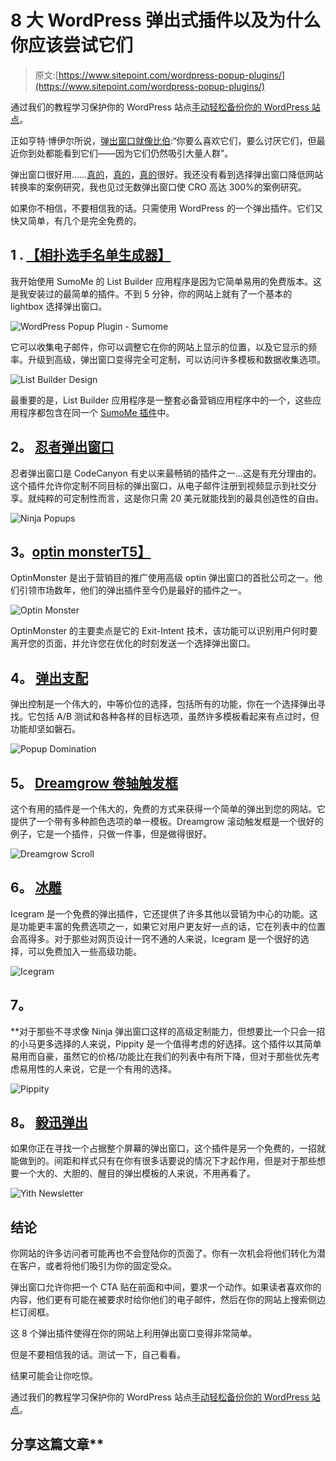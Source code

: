 # 8 大 WordPress 弹出式插件以及为什么你应该尝试它们

> 原文:[https://www.sitepoint.com/wordpress-popup-plugins/](https://www.sitepoint.com/wordpress-popup-plugins/)

通过我们的教程学习保护你的 WordPress 站点[手动轻松备份你的 WordPress 站点](https://www.sitepoint.com/premium/screencasts/backup-your-wordpress-sites-manually-and-easily)。

正如亨特·博伊尔所说，[弹出窗口就像比伯](http://www.conversionconference.com/blog/why-you-need-to-test-lightboxes-the-justin-bieber-of-email-marketing/):“你要么喜欢它们，要么讨厌它们，但最近你到处都能看到它们——因为它们仍然吸引大量人群”。

弹出窗口很好用……[真的](http://docs.aweber-static.com/pdfs/interview-social-media-examiner.pdf)，[真的](http://www.christopherspenn.com/2012/07/the-popup-is-back-again/)，[真的](http://www.problogger.net/archives/2008/10/23/how-to-drastically-increase-subscriber-numbers-to-your-email-newsletter/)很好。我还没有看到选择弹出窗口降低网站转换率的案例研究，我也见过无数弹出窗口使 CRO 高达 300%的案例研究。

如果你不相信，不要相信我的话。只需使用 WordPress 的一个弹出插件。它们又快又简单，有几个是完全免费的。

## **1 .** [**【相扑选手名单生成器】**](https://sumome.com/app/list-builder)

我开始使用 SumoMe 的 List Builder 应用程序是因为它简单易用的免费版本。这是我安装过的最简单的插件。不到 5 分钟，你的网站上就有了一个基本的 lightbox 选择弹出窗口。

![WordPress Popup Plugin - Sumome](../Images/c57b44fe369685927b7137011f6a5a75.png)

它可以收集电子邮件，你可以调整它在你的网站上显示的位置，以及它显示的频率。升级到高级，弹出窗口变得完全可定制，可以访问许多模板和数据收集选项。

![List Builder Design](../Images/ba24d04e523c460427f2b5d2fa8d3d02.png)

最重要的是，List Builder 应用程序是一整套必备营销应用程序中的一个，这些应用程序都包含在同一个 [SumoMe 插件](https://sumome.com/)中。

## **2。** [**忍者弹出窗口**](http://codecanyon.net/item/ninja-popups-for-wordpress/3476479)

忍者弹出窗口是 CodeCanyon 有史以来最畅销的插件之一…这是有充分理由的。这个插件允许你定制不同目标的弹出窗口，从电子邮件注册到视频显示到社交分享。就纯粹的可定制性而言，这是你只需 20 美元就能找到的最具创造性的自由。

![Ninja Popups](../Images/0ba89890656464dd9fbe46981edc69ba.png)

## **3。**[**optin monster**T5】](http://optinmonster.com/)

OptinMonster 是出于营销目的推广使用高级 optin 弹出窗口的首批公司之一。他们引领市场数年，他们的弹出插件至今仍是最好的插件之一。

![Optin Monster](../Images/9811fd2a3a3cb213eca71a1fe6dd7106.png)

OptinMonster 的主要卖点是它的 Exit-Intent 技术，该功能可以识别用户何时要离开您的页面，并允许您在优化的时刻发送一个选择弹出窗口。

## **4。** [**弹出支配**](http://www.popupdomination.com/)

弹出控制是一个伟大的，中等价位的选择，包括所有的功能，你在一个选择弹出寻找。它包括 A/B 测试和各种各样的目标选项，虽然许多模板看起来有点过时，但功能却坚如磐石。

![Popup Domination](../Images/32234505655084627c1ceb30d5bc6b2d.png)

## **5。** [**Dreamgrow 卷轴触发框**](https://wordpress.org/plugins/dreamgrow-scroll-triggered-box/)

这个有用的插件是一个伟大的，免费的方式来获得一个简单的弹出到您的网站。它提供了一个带有多种颜色选项的单一模板。Dreamgrow 滚动触发框是一个很好的例子，它是一个插件，只做一件事，但是做得很好。

![Dreamgrow Scroll](../Images/541aa78b0c8524998524c7aa2ac68022.png)

## **6。** [**冰雕**](https://wordpress.org/plugins/icegram/)

Icegram 是一个免费的弹出插件，它还提供了许多其他以营销为中心的功能。这是功能更丰富的免费选项之一，如果它对用户更友好一点的话，它在列表中的位置会高得多。对于那些对网页设计一窍不通的人来说，Icegram 是一个很好的选择，可以免费加入一些高级功能。

![Icegram](../Images/fb70c7e6479687a2f9cbb0808fee2b0a.png)

## **7。**[](http://pippity.com/)

 **对于那些不寻求像 Ninja 弹出窗口这样的高级定制能力，但想要比一个只会一招的小马更多选择的人来说，Pippity 是一个值得考虑的好选择。这个插件以其简单易用而自豪，虽然它的价格/功能比在我们的列表中有所下降，但对于那些优先考虑易用性的人来说，它是一个有用的选择。

![Pippity](../Images/27678d1a6ad49383bc6f5de311218d83.png)

## **8。** [**毅迅弹出**](https://wordpress.org/plugins/yith-newsletter-popup/)

如果你正在寻找一个占据整个屏幕的弹出窗口，这个插件是另一个免费的，一招就能做到的。间距和样式只有在你有很多话要说的情况下才起作用，但是对于那些想要一个大的、大胆的、醒目的弹出模板的人来说，不用再看了。

![Yith Newsletter](../Images/e3c98edabf371ba6e3bd2ee83b5a4eb9.png)

## 结论

你网站的许多访问者可能再也不会登陆你的页面了。你有一次机会将他们转化为潜在客户，或者将他们吸引为你的固定受众。

弹出窗口允许你把一个 CTA 贴在前面和中间，要求一个动作。如果读者喜欢你的内容，他们更有可能在被要求时给你他们的电子邮件，然后在你的网站上搜索侧边栏订阅框。

这 8 个弹出插件使得在你的网站上利用弹出窗口变得非常简单。

但是不要相信我的话。测试一下，自己看看。

结果可能会让你吃惊。

通过我们的教程学习保护你的 WordPress 站点[手动轻松备份你的 WordPress 站点](https://www.sitepoint.com/premium/screencasts/backup-your-wordpress-sites-manually-and-easily)。

## 分享这篇文章**